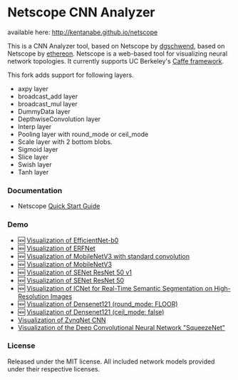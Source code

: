 # Netscope CNN Analyzer

available here: http://kentanabe.github.io/netscope 

This is a CNN Analyzer tool, based on Netscope by [dgschwend](https://github.com/dgschwend), based on Netscope by [ethereon](https://github.com/ethereon).
Netscope is a web-based tool for visualizing neural network topologies. It currently supports UC Berkeley's [Caffe framework](https://github.com/bvlc/caffe).

This fork adds support for following layers.
- axpy layer
- broadcast_add layer
- broadcast_mul layer
- DummyData layer
- DepthwiseConvolution layer
- Interp layer
- Pooling layer with round_mode or ceil_mode
- Scale layer with 2 bottom blobs.
- Sigmoid layer
- Slice layer
- Swish layer
- Tanh layer

### Documentation
- Netscope [Quick Start Guide](http://kentanabe.github.io/netscope/quickstart.html)

### Demo
- :new: [Visualization of EfficientNet-b0](http://kentanabe.github.io/netscope/#/preset/efficientnet-b0)
- :new: [Visualization of ERFNet](http://kentanabe.github.io/netscope/#/preset/erfnet_deploy_mergebn)
- :new: [Visualization of MobileNetV3 with standard convolution](http://kentanabe.github.io/netscope/#/preset/MobileNetV3_std_conv)
- :new: [Visualization of MobileNetV3](http://kentanabe.github.io/netscope/#/preset/MobileNetV3)
- :new: [Visualization of SENet ResNet 50 v1](http://kentanabe.github.io/netscope/#/preset/se_resnet_50_v1_deploy)
- :new: [Visualization of SENet ResNet 50](http://kentanabe.github.io/netscope/#/preset/SE-ResNet-50)
- :new: [Visualization of ICNet for Real-Time Semantic Segmentation on High-Resolution Images](http://kentanabe.github.io/netscope/#/preset/icnet_cityscapes)
- :new: [Visualization of Densenet121 (round_mode: FLOOR)](http://kentanabe.github.io/netscope/#/preset/DenseNet_121_round_mode_floor)
- :new: [Visualization of Densenet121 (ceil_mode: false)](http://kentanabe.github.io/netscope/#/preset/DenseNet_121)
- [Visualization of ZynqNet CNN](http://kentanabe.github.io/netscope/#/preset/zynqnet)
- [Visualization of the Deep Convolutional Neural Network "SqueezeNet"](http://kentanabe.github.io/netscope/#/preset/squeezenet)

### License

Released under the MIT license.
All included network models provided under their respective licenses.
